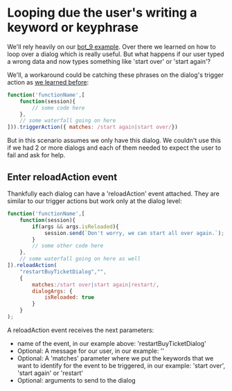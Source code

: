# Looping due the user's writing a keyword or keyphrase #
We'll rely heavily on our [bot_9 example](https://github.com/JorgeCupi/BotSamples/tree/master/NodeJS/bot_9). Over there we learned on how to loop over a dialog which is really useful. But what happens if our user typed a wrong data and now types something like 'start over' or 'start again'?

We'll, a workaround could be catching these phrases on the dialog's trigger action as [we learned before](https://github.com/JorgeCupi/BotSamples/tree/master/NodeJS/bot_6):
```javascript
function('functionName',[
    function(session){
        // some code here
    },
    // some waterfall going on here
])).triggerAction({ matches: /start again|start over/})
```

But in this scenario assumes we only have this dialog. We couldn't use this if we had 2 or more dialogs and each of them needed to expect the user to fail and ask for help.

## Enter reloadAction event ##
Thankfully each dialog can have a 'reloadAction' event attached. They are similar to our trigger actions but work only at the dialog level:

```javascript
function('functionName',[
    function(session){
        if(args && args.isReloaded){
            session.send(`Don't worry, we can start all over again.`);
        }
        // some other code here
    },
    // some waterfall going on here as well
]).reloadAction(
    "restartBuyTicketDialog","",
    {
        matches:/start over|start again|restart/, 
        dialogArgs: {
            isReloaded: true
        }
    }
);
```
A reloadAction event receives the next parameters:
- name of the event, in our example above: 'restartBuyTicketDialog'
- Optional: A message for our user, in our example: ''
- Optional: A 'matches' parameter where we put the keywords that we want to identify for the event to be triggered, in our example: 'start over', 'start again' or 'restart'
- Optional: arguments to send to the dialog 